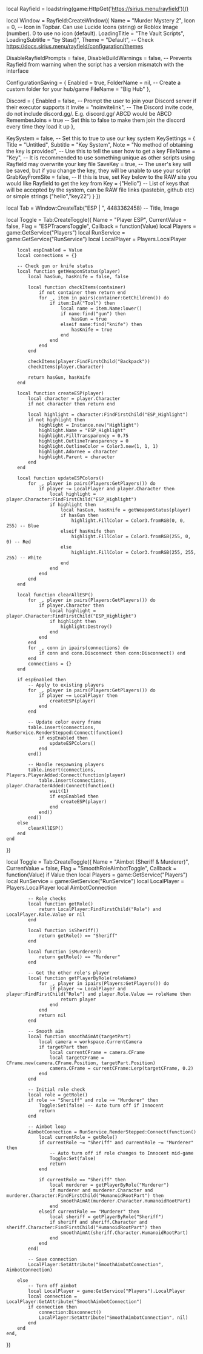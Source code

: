 local Rayfield = loadstring(game:HttpGet('https://sirius.menu/rayfield'))()

local Window = Rayfield:CreateWindow({
   Name = "Murder Mystery 2",
   Icon = 0, -- Icon in Topbar. Can use Lucide Icons (string) or Roblox Image (number). 0 to use no icon (default).
   LoadingTitle = "The Vault Scripts",
   LoadingSubtitle = "by Stas()",
   Theme = "Default", -- Check https://docs.sirius.menu/rayfield/configuration/themes

   DisableRayfieldPrompts = false,
   DisableBuildWarnings = false, -- Prevents Rayfield from warning when the script has a version mismatch with the interface

   ConfigurationSaving = {
      Enabled = true,
      FolderName = nil, -- Create a custom folder for your hub/game
      FileName = "Big Hub"
   },

   Discord = {
      Enabled = false, -- Prompt the user to join your Discord server if their executor supports it
      Invite = "noinvitelink", -- The Discord invite code, do not include discord.gg/. E.g. discord.gg/ ABCD would be ABCD
      RememberJoins = true -- Set this to false to make them join the discord every time they load it up
   },

   KeySystem = false, -- Set this to true to use our key system
   KeySettings = {
      Title = "Untitled",
      Subtitle = "Key System",
      Note = "No method of obtaining the key is provided", -- Use this to tell the user how to get a key
      FileName = "Key", -- It is recommended to use something unique as other scripts using Rayfield may overwrite your key file
      SaveKey = true, -- The user's key will be saved, but if you change the key, they will be unable to use your script
      GrabKeyFromSite = false, -- If this is true, set Key below to the RAW site you would like Rayfield to get the key from
      Key = {"Hello"} -- List of keys that will be accepted by the system, can be RAW file links (pastebin, github etc) or simple strings ("hello","key22")
   }
})

local Tab = Window:CreateTab("ESP | ", 4483362458) -- Title, Image

local Toggle = Tab:CreateToggle({
    Name = "Player ESP",
    CurrentValue = false,
    Flag = "ESPTracersToggle",
    Callback = function(Value)
        local Players = game:GetService("Players")
        local RunService = game:GetService("RunService")
        local LocalPlayer = Players.LocalPlayer

        local espEnabled = Value
        local connections = {}

        -- Check gun or knife status
        local function getWeaponStatus(player)
            local hasGun, hasKnife = false, false

            local function checkItems(container)
                if not container then return end
                for _, item in pairs(container:GetChildren()) do
                    if item:IsA("Tool") then
                        local name = item.Name:lower()
                        if name:find("gun") then
                            hasGun = true
                        elseif name:find("knife") then
                            hasKnife = true
                        end
                    end
                end
            end

            checkItems(player:FindFirstChild("Backpack"))
            checkItems(player.Character)

            return hasGun, hasKnife
        end

        local function createESP(player)
            local character = player.Character
            if not character then return end

            local highlight = character:FindFirstChild("ESP_Highlight")
            if not highlight then
                highlight = Instance.new("Highlight")
                highlight.Name = "ESP_Highlight"
                highlight.FillTransparency = 0.75
                highlight.OutlineTransparency = 0
                highlight.OutlineColor = Color3.new(1, 1, 1)
                highlight.Adornee = character
                highlight.Parent = character
            end
        end

        local function updateESPColors()
            for _, player in pairs(Players:GetPlayers()) do
                if player ~= LocalPlayer and player.Character then
                    local highlight = player.Character:FindFirstChild("ESP_Highlight")
                    if highlight then
                        local hasGun, hasKnife = getWeaponStatus(player)
                        if hasGun then
                            highlight.FillColor = Color3.fromRGB(0, 0, 255) -- Blue
                        elseif hasKnife then
                            highlight.FillColor = Color3.fromRGB(255, 0, 0) -- Red
                        else
                            highlight.FillColor = Color3.fromRGB(255, 255, 255) -- White
                        end
                    end
                end
            end
        end

        local function clearAllESP()
            for _, player in pairs(Players:GetPlayers()) do
                if player.Character then
                    local highlight = player.Character:FindFirstChild("ESP_Highlight")
                    if highlight then
                        highlight:Destroy()
                    end
                end
            end
            for _, conn in ipairs(connections) do
                if conn and conn.Disconnect then conn:Disconnect() end
            end
            connections = {}
        end

        if espEnabled then
            -- Apply to existing players
            for _, player in pairs(Players:GetPlayers()) do
                if player ~= LocalPlayer then
                    createESP(player)
                end
            end

            -- Update color every frame
            table.insert(connections, RunService.RenderStepped:Connect(function()
                if espEnabled then
                    updateESPColors()
                end
            end))

            -- Handle respawning players
            table.insert(connections, Players.PlayerAdded:Connect(function(player)
                table.insert(connections, player.CharacterAdded:Connect(function()
                    wait(1)
                    if espEnabled then
                        createESP(player)
                    end
                end))
            end))
        else
            clearAllESP()
        end
    end
})

local Toggle = Tab:CreateToggle({
    Name = "Aimbot (Sheriff & Murderer)",
    CurrentValue = false,
    Flag = "SmoothRoleAimbotToggle",
    Callback = function(Value)
        if Value then
            local Players = game:GetService("Players")
            local RunService = game:GetService("RunService")
            local LocalPlayer = Players.LocalPlayer
            local AimbotConnection

            -- Role checks
            local function getRole()
                return LocalPlayer:FindFirstChild("Role") and LocalPlayer.Role.Value or nil
            end

            local function isSheriff()
                return getRole() == "Sheriff"
            end

            local function isMurderer()
                return getRole() == "Murderer"
            end

            -- Get the other role's player
            local function getPlayerByRole(roleName)
                for _, player in ipairs(Players:GetPlayers()) do
                    if player ~= LocalPlayer and player:FindFirstChild("Role") and player.Role.Value == roleName then
                        return player
                    end
                end
                return nil
            end

            -- Smooth aim
            local function smoothAimAt(targetPart)
                local camera = workspace.CurrentCamera
                if targetPart then
                    local currentCFrame = camera.CFrame
                    local targetCFrame = CFrame.new(camera.CFrame.Position, targetPart.Position)
                    camera.CFrame = currentCFrame:Lerp(targetCFrame, 0.2)
                end
            end

            -- Initial role check
            local role = getRole()
            if role ~= "Sheriff" and role ~= "Murderer" then
                Toggle:Set(false) -- Auto turn off if Innocent
                return
            end

            -- Aimbot loop
            AimbotConnection = RunService.RenderStepped:Connect(function()
                local currentRole = getRole()
                if currentRole ~= "Sheriff" and currentRole ~= "Murderer" then
                    -- Auto turn off if role changes to Innocent mid-game
                    Toggle:Set(false)
                    return
                end

                if currentRole == "Sheriff" then
                    local murderer = getPlayerByRole("Murderer")
                    if murderer and murderer.Character and murderer.Character:FindFirstChild("HumanoidRootPart") then
                        smoothAimAt(murderer.Character.HumanoidRootPart)
                    end
                elseif currentRole == "Murderer" then
                    local sheriff = getPlayerByRole("Sheriff")
                    if sheriff and sheriff.Character and sheriff.Character:FindFirstChild("HumanoidRootPart") then
                        smoothAimAt(sheriff.Character.HumanoidRootPart)
                    end
                end
            end)

            -- Save connection
            LocalPlayer:SetAttribute("SmoothAimbotConnection", AimbotConnection)

        else
            -- Turn off aimbot
            local LocalPlayer = game:GetService("Players").LocalPlayer
            local connection = LocalPlayer:GetAttribute("SmoothAimbotConnection")
            if connection then
                connection:Disconnect()
                LocalPlayer:SetAttribute("SmoothAimbotConnection", nil)
            end
        end
    end,
})


